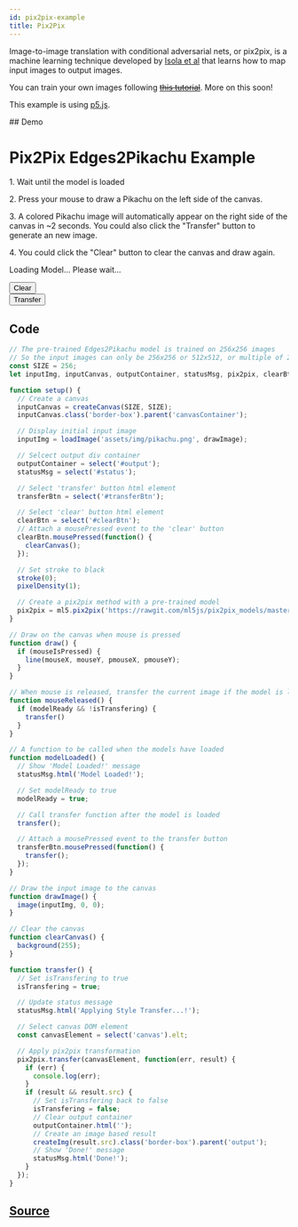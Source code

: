 ```yaml
---
id: pix2pix-example
title: Pix2Pix
---
```


Image-to-image translation with conditional adversarial nets, or pix2pix, is a machine learning technique developed by
[Isola et al](https://github.com/phillipi/pix2pix) that learns how to map input images to output images.

You can train your own images following ~~[this tutorial]()~~. More on this soon!

This example is using [p5.js](https://p5js.org/).

## Demo

<div id="example">
  <style>
    .border-box {
      border: black 1px solid;
    }

    .flex {
      display: flex;
    }

    .flex-space-between {
      justify-content: space-between;
    }
  </style>
  <h1>Pix2Pix Edges2Pikachu Example</h1>
  <p>1. Wait until the model is loaded</p>
  <p>2. Press your mouse to draw a Pikachu on the left side of the canvas.</p>
  <p>3. A colored Pikachu image will automatically appear on the right side of the canvas in ~2 seconds. You could also click the "Transfer" button to generate an new image.</p>
  <p>4. You could click the "Clear" button to clear the canvas and draw again.</p>
  <p id="status">Loading Model... Please wait...</p>
  <div class="flex">
    <div>
      <div id="canvasContainer"></div>
      <div id="btnContainer" class="flex flex-space-between">
        <button id="clearBtn">Clear</button><br>
        <button id="transferBtn" class="btn">Transfer</button>
      </div>
    </div>
    <div id="transferContainer">
    </div>
    <div id="output"></div>
  </div>
  <script src="assets/scripts/example-pix2pix.js"></script>
</div>



## Code

```javascript
// The pre-trained Edges2Pikachu model is trained on 256x256 images
// So the input images can only be 256x256 or 512x512, or multiple of 256
const SIZE = 256;
let inputImg, inputCanvas, outputContainer, statusMsg, pix2pix, clearBtn, transferBtn, modelReady = false, isTransfering = false;

function setup() {
  // Create a canvas
  inputCanvas = createCanvas(SIZE, SIZE);
  inputCanvas.class('border-box').parent('canvasContainer');

  // Display initial input image
  inputImg = loadImage('assets/img/pikachu.png', drawImage);

  // Selcect output div container
  outputContainer = select('#output');
  statusMsg = select('#status');

  // Select 'transfer' button html element
  transferBtn = select('#transferBtn');

  // Select 'clear' button html element
  clearBtn = select('#clearBtn');
  // Attach a mousePressed event to the 'clear' button
  clearBtn.mousePressed(function() {
    clearCanvas();
  });

  // Set stroke to black
  stroke(0);
  pixelDensity(1);

  // Create a pix2pix method with a pre-trained model
  pix2pix = ml5.pix2pix('https://rawgit.com/ml5js/pix2pix_models/master/edges2pikachu_AtoB.pict', modelLoaded);
}

// Draw on the canvas when mouse is pressed
function draw() {
  if (mouseIsPressed) {
    line(mouseX, mouseY, pmouseX, pmouseY);
  }
}

// When mouse is released, transfer the current image if the model is loaded and it's not in the process of another transformation
function mouseReleased() {
  if (modelReady && !isTransfering) {
    transfer()
  }
}

// A function to be called when the models have loaded
function modelLoaded() {
  // Show 'Model Loaded!' message
  statusMsg.html('Model Loaded!');

  // Set modelReady to true
  modelReady = true;

  // Call transfer function after the model is loaded
  transfer();

  // Attach a mousePressed event to the transfer button
  transferBtn.mousePressed(function() {
    transfer();
  });
}

// Draw the input image to the canvas
function drawImage() {
  image(inputImg, 0, 0);
}

// Clear the canvas
function clearCanvas() {
  background(255);
}

function transfer() {
  // Set isTransfering to true
  isTransfering = true;

  // Update status message
  statusMsg.html('Applying Style Transfer...!');

  // Select canvas DOM element
  const canvasElement = select('canvas').elt;

  // Apply pix2pix transformation
  pix2pix.transfer(canvasElement, function(err, result) {
    if (err) {
      console.log(err);
    }
    if (result && result.src) {
      // Set isTransfering back to false
      isTransfering = false;
      // Clear output container
      outputContainer.html('');
      // Create an image based result
      createImg(result.src).class('border-box').parent('output');
      // Show 'Done!' message
      statusMsg.html('Done!');
    }
  });
}
```

## [Source](https://github.com/ml5js/ml5-examples/tree/master/p5js/Pix2Pix/Pix2Pix_callback)
